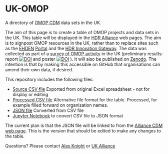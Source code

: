 # UK-OMOP
A directory of [OMOP CDM](https://www.ohdsi.org/data-standardization/) data sets in the UK.

The aim of this page is to create a table of OMOP projects and data sets in the UK. This table will be displayed in the [HDR Alliance](https://ukhealthdata.org/) web pages. The aim is to signpost OMOP resources in the UK, rather than to replace sites such as the [EHDEN](https://www.ehden.eu/) [Portal](https://portal.ehden.eu/) and the [HDR Innovation Gateway](https://www.healthdatagateway.org/). The data was collected as part of a [survey of OMOP activity](https://ukhealthdata.org/projects/adoption-of-the-omop-common-data-model/) in the UK (preliminary results: report [![DOI](https://zenodo.org/badge/DOI/10.5281/zenodo.8309536.svg)](https://doi.org/10.5281/zenodo.8309536)
and poster [![DOI](https://zenodo.org/badge/DOI/10.5281/zenodo.8309722.svg)](https://doi.org/10.5281/zenodo.8309722)
). It will also be published on [Zenodo](https://zenodo.org/communities/hdruk).
The intention is that by making this accessible on GitHub that organisations can amend their own data, if desired.

This repository includes the following files:
- [Source CSV file](Combined%20Organisation%20Dataset%20Table%20(v4).csv) Exported from original Excel spreadsheet - not for display or editing
- [Processed CSV file](Dataset_Table.csv) Alternative file format for the table. Processed, for example filled forward on organisation names.
- [JSON file](datasets.json) Converted from CSV file
- [Jupyter Notebook](csv_to_json.ipynb) to convert CSV file to JSON format

The current plan is that the JSON file will be linked to from the [Alliance CDM web page](https://ukhealthdata.org/data-standards/common-data-models/). This is the version that should be edited to make any changes to the table.

Questions? Please contact [Alex Knight](mailto:alex.knight@hdruk.ac.uk) or [UK Alliance](mailto:ukalliance@hdruk.ac.uk)
